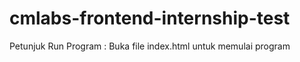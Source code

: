 # cmlabs-frontend-internship-test
Petunjuk Run Program :
Buka file index.html untuk memulai program
